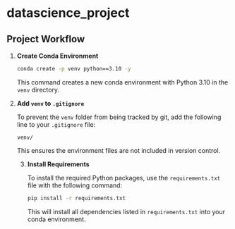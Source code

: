 # datascience_project
## Project Workflow

1. **Create Conda Environment**

    ```bash
    conda create -p venv python==3.10 -y
    ```

    This command creates a new conda environment with Python 3.10 in the `venv` directory.

2. **Add `venv` to `.gitignore`**

    To prevent the `venv` folder from being tracked by git, add the following line to your `.gitignore` file:

    ```
    venv/
    ```

    This ensures the environment files are not included in version control.

    3. **Install Requirements**

        To install the required Python packages, use the `requirements.txt` file with the following command:

        ```bash
        pip install -r requirements.txt
        ```

        This will install all dependencies listed in `requirements.txt` into your conda environment.
